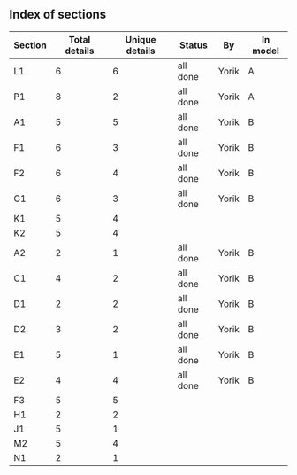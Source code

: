 ## Index of sections



| Section | Total details | Unique details | Status   | By    | In model |
| ------- | ------------- | -------------- | -------- | ----- | -------- |
| L1      | 6             | 6              | all done | Yorik | A        |
| P1      | 8             | 2              | all done | Yorik | A        |
| A1      | 5             | 5              | all done | Yorik | B        |
| F1      | 6             | 3              | all done | Yorik | B        |
| F2      | 6             | 4              | all done | Yorik | B        |
| G1      | 6             | 3              | all done | Yorik | B        |
| K1      | 5             | 4              |          |       |          |
| K2      | 5             | 4              |          |       |          |
| A2      | 2             | 1              | all done | Yorik | B        |
| C1      | 4             | 2              | all done | Yorik | B        |
| D1      | 2             | 2              | all done | Yorik | B        |
| D2      | 3             | 2              | all done | Yorik | B        |
| E1      | 5             | 1              | all done | Yorik | B        |
| E2      | 4             | 4              | all done | Yorik | B        |
| F3      | 5             | 5              |          |       |          |
| H1      | 2             | 2              |          |       |          |
| J1      | 5             | 1              |          |       |          |
| M2      | 5             | 4              |          |       |          |
| N1      | 2             | 1              |          |       |          |

 

